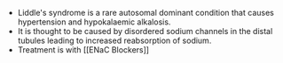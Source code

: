 - Liddle's syndrome is a rare autosomal dominant condition that causes hypertension and hypokalaemic alkalosis. 
- It is thought to be caused by disordered sodium channels in the distal tubules leading to increased reabsorption of sodium.
- Treatment is with [[ENaC Blockers]]